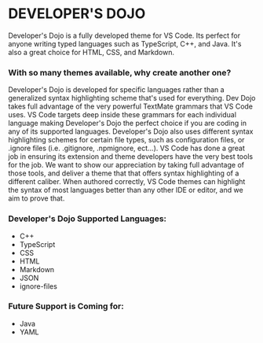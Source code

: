 # DEVELOPER'S DOJO

Developer's Dojo is a fully developed theme for VS Code. Its perfect for anyone writing typed languages such as TypeScript, C++, and Java. It's also a great choice for HTML, CSS, and Markdown.

### With so many themes available, why create another one?

Developer's Dojo is developed for specific languages rather than a generalized syntax highlighting scheme that's used for everything. Dev Dojo takes full advantage of the very powerful TextMate grammars that VS Code uses. VS Code targets deep inside these grammars for each individual language making Developer's Dojo the perfect choice if you are coding in any of its supported languages. Developer's Dojo also uses different syntax highlighting schemes for certain file types, such as configuration files, or .ignore files (i.e. .gitignore, .npmignore, ect...). VS Code has done a great job in ensuring its extension and theme developers have the very best tools for the job. We want to show our appreciation by taking full advantage of those tools, and deliver a theme that that offers syntax highlighting of a different caliber. When authored correctly, VS Code themes can highlight the syntax of most languages better than any other IDE or editor, and we aim to prove that.

### Developer's Dojo Supported Languages:
  - C++
  - TypeScript
  - CSS
  - HTML
  - Markdown
  - JSON
  - ignore-files

### Future Support is Coming for:
  - Java
  - YAML